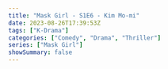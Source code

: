 ```yaml
---
title: "Mask Girl - S1E6 - Kim Mo-mi"
date: 2023-08-26T17:39:53Z
tags: ["K-Drama"]
categories: ["Comedy", "Drama", "Thriller"]
series: ["Mask Girl"]
showSummary: false
---
```


<mux-player stream-type="on-demand"
  src="https://kp3d-my.sharepoint.com/personal/ryoo_kp3d_onmicrosoft_com/_layouts/15/download.aspx?share=EaGo4JvxsOhJmJhff0YmaGsBhVXcKAE7ePqLvkHYxcDA2w" metadata-video-title="Mask Girl - S1E6 - Kim Mo-mi" prefer-playback="mse" controls>
  </mux-player>
  
  
  <script src="https://cdn.jsdelivr.net/npm/@mux/mux-player"></script>
  
 <script id="st01tkdyTG6J1i8pbvBWEQ22C00EkxpeXwEfSdYrWXpgw" type="application/ld+json">
 {
  "@context": "https://schema.org/",
  "@type": "VideoObject",
  "name": "Mask Girl - S1E6 - Kim Mo-mi",
  "contentUrl": "https://stream.mux.com/st01tkdyTG6J1i8pbvBWEQ22C00EkxpeXwEfSdYrWXpgw.m3u8",
  "thumbnailUrl": "https://www.themoviedb.org/t/p/original/3O8uTUpt76ShtEtNNrOJpcwQROH.jpg?width=314&fit_mode=preserve&time=25",
  "uploadDate": "2023-08-26T17:39:53Z",
}

</script>
